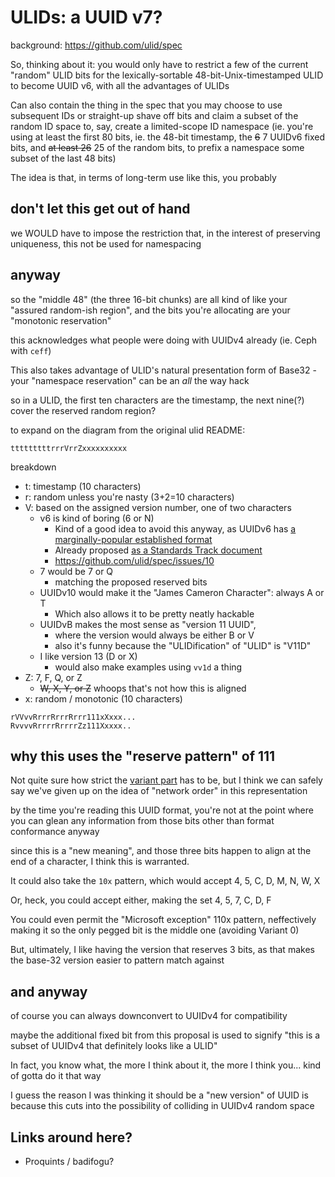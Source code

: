 # ULIDs: a UUID v7?

background: https://github.com/ulid/spec

So, thinking about it: you would only have to restrict a few of the current "random" ULID bits for the lexically-sortable 48-bit-Unix-timestamped ULID to become UUID v6, with all the advantages of ULIDs

Can also contain the thing in the spec that you may choose to use subsequent IDs or straight-up shave off bits and claim a subset of the random ID space to, say, create a limited-scope ID namespace (ie. you're using at least the first 80 bits, ie. the 48-bit timestamp, the ~~6~~ 7 UUIDv6 fixed bits, and ~~at least 26~~ 25 of the random bits, to prefix a namespace some subset of the last 48 bits)

The idea is that, in terms of long-term use like this, you probably

## don't let this get out of hand

we WOULD have to impose the restriction that, in the interest of preserving uniqueness, this not be used for namespacing

## anyway

so the "middle 48" (the three 16-bit chunks) are all kind of like your "assured random-ish region", and the bits you're allocating are your "monotonic reservation"

this acknowledges what people were doing with UUIDv4 already (ie. Ceph with `ceff`)

This also takes advantage of ULID's natural presentation form of Base32 - your "namespace reservation" can be an *all* the way hack

so in a ULID, the first ten characters are the timestamp, the next nine(?) cover the reserved random region?

to expand on the diagram from the original ulid README:

```
tttttttttrrrVrrZxxxxxxxxxx
```

breakdown

- t: timestamp (10 characters)
- r: random unless you're nasty (3+2=10 characters)
- V: based on the assigned version number, one of two characters
  - v6 is kind of boring (6 or N)
    - Kind of a good idea to avoid this anyway, as UUIDv6 has [a marginally-popular established format](http://gh.peabody.io/uuidv6/)
    - Already proposed [as a Standards Track document](https://tools.ietf.org/html/draft-peabody-dispatch-new-uuid-format-00)
    - https://github.com/ulid/spec/issues/10
  - 7 would be 7 or Q
    - matching the proposed reserved bits
  - UUIDv10 would make it the "James Cameron Character": always A or T
    - Which also allows it to be pretty neatly hackable
  - UUIDvB makes the most sense as "version 11 UUID",
    - where the version would always be either B or V
    - also it's funny because the "ULIDification" of "ULID" is "V11D"
  - I like version 13 (D or X)
    - would also make examples using `vv1d` a thing
- Z: 7, F, Q, or Z
  -  ~~W, X, Y, or Z~~ whoops that's not how this is aligned
- x: random / monotonic (10 characters)

```
rVVvvRrrrRrrrRrrr111xXxxx...
RvvvvRrrrrRrrrrZz111Xxxxx..
```

## why this uses the "reserve pattern" of 111

Not quite sure how strict the [variant part](https://en.wikipedia.org/wiki/Universally_unique_identifier#Variants) has to be, but I think we can safely say we've given up on the idea of "network order" in this representation

by the time you're reading this UUID format, you're not at the point where you can glean any information from those bits other than format conformance anyway

since this is a "new meaning", and those three bits happen to align at the end of a character, I think this is warranted.

It could also take the `10x` pattern, which would accept 4, 5, C, D, M, N, W, X

Or, heck, you could accept either, making the set 4, 5, 7, C, D, F

You could even permit the "Microsoft exception" 110x pattern, neffectively making it so the only pegged bit is the middle one (avoiding Variant 0)

But, ultimately, I like having the version that reserves 3 bits, as that makes the base-32 version easier to pattern match against

## and anyway

of course you can always downconvert to UUIDv4 for compatibility

maybe the additional fixed bit from this proposal is used to signify "this is a subset of UUIDv4 that definitely looks like a ULID"

In fact, you know what, the more I think about it, the more I think you... kind of gotta do it that way

I guess the reason I was thinking it should be a "new version" of UUID is because this cuts into the possibility of colliding in UUIDv4 random space

## Links around here?

- Proquints / badifogu?

